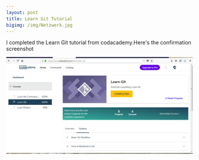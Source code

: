 ```yaml
---
layout: post
title: Learn Git Tutorial
bigimg: /img/Netzwerk.jpg
---
```

I completed the Learn Git tutorial from codacademy.Here's the confirmation screenshot


![GitTut](/img/degenhardt_learngit.jpg)